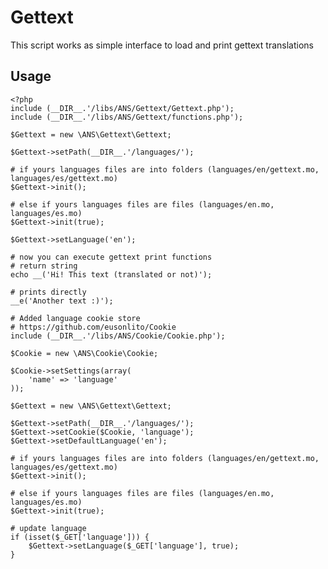 Gettext
=====

This script works as simple interface to load and print gettext translations

Usage
--------
    <?php
    include (__DIR__.'/libs/ANS/Gettext/Gettext.php');
    include (__DIR__.'/libs/ANS/Gettext/functions.php');

    $Gettext = new \ANS\Gettext\Gettext;

    $Gettext->setPath(__DIR__.'/languages/');

    # if yours languages files are into folders (languages/en/gettext.mo, languages/es/gettext.mo)
    $Gettext->init();

    # else if yours languages files are files (languages/en.mo, languages/es.mo)
    $Gettext->init(true);

    $Gettext->setLanguage('en');

    # now you can execute gettext print functions
    # return string
    echo __('Hi! This text (translated or not)');

    # prints directly
    __e('Another text :)');

    # Added language cookie store
    # https://github.com/eusonlito/Cookie
    include (__DIR__.'/libs/ANS/Cookie/Cookie.php');

    $Cookie = new \ANS\Cookie\Cookie;

    $Cookie->setSettings(array(
        'name' => 'language'
    ));

    $Gettext = new \ANS\Gettext\Gettext;

    $Gettext->setPath(__DIR__.'/languages/');
    $Gettext->setCookie($Cookie, 'language');
    $Gettext->setDefaultLanguage('en');

    # if yours languages files are into folders (languages/en/gettext.mo, languages/es/gettext.mo)
    $Gettext->init();

    # else if yours languages files are files (languages/en.mo, languages/es.mo)
    $Gettext->init(true);

    # update language
    if (isset($_GET['language'])) {
        $Gettext->setLanguage($_GET['language'], true);
    }
